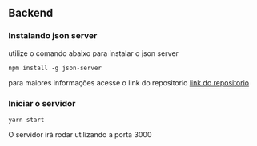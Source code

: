 ## Backend

### Instalando json server

utilize o comando abaixo para instalar o json server

```
npm install -g json-server
```

para maiores informações acesse o link do repositorio [link do repositorio](https://github.com/typicode/json-server)

### Iniciar o servidor

```
yarn start
```

O servidor irá rodar utilizando a porta 3000
